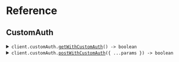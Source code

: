 # Reference
## CustomAuth
<details><summary><code>client.customAuth.<a href="/src/api/resources/customAuth/client/Client.ts">getWithCustomAuth</a>() -> boolean</code></summary>
<dl>
<dd>

#### 📝 Description

<dl>
<dd>

<dl>
<dd>

GET request with custom auth scheme
</dd>
</dl>
</dd>
</dl>

#### 🔌 Usage

<dl>
<dd>

<dl>
<dd>

```typescript
await client.customAuth.getWithCustomAuth();

```
</dd>
</dl>
</dd>
</dl>

#### ⚙️ Parameters

<dl>
<dd>

<dl>
<dd>

**requestOptions:** `CustomAuth.RequestOptions` 
    
</dd>
</dl>
</dd>
</dl>


</dd>
</dl>
</details>

<details><summary><code>client.customAuth.<a href="/src/api/resources/customAuth/client/Client.ts">postWithCustomAuth</a>({ ...params }) -> boolean</code></summary>
<dl>
<dd>

#### 📝 Description

<dl>
<dd>

<dl>
<dd>

POST request with custom auth scheme
</dd>
</dl>
</dd>
</dl>

#### 🔌 Usage

<dl>
<dd>

<dl>
<dd>

```typescript
await client.customAuth.postWithCustomAuth({
    "key": "value"
});

```
</dd>
</dl>
</dd>
</dl>

#### ⚙️ Parameters

<dl>
<dd>

<dl>
<dd>

**request:** `unknown` 
    
</dd>
</dl>

<dl>
<dd>

**requestOptions:** `CustomAuth.RequestOptions` 
    
</dd>
</dl>
</dd>
</dl>


</dd>
</dl>
</details>
